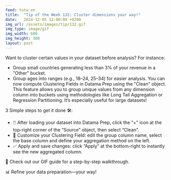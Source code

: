```yaml
---
feed: totw_en
title:  "Tip of the Week 132: Cluster dimensions your way!"
date:   2024-12-05 12:00:00 +0200
img_url: /assets/images/tip/132.gif
img_type: image/gif
img_width: 600
img_height: 300
layout: post
---
```


Want to cluster certain values in your dataset before analysis? For instance:
  * Group small countries generating less than 3% of your revenue in a "Other" bucket.
  * Group ages into ranges (e.g., 18–24, 25–34) for easier analysis.
You can now compute Clustering Fields in Datama Prep using the "Clean" object. This feature allows you to group unique values from any dimension column into buckets using methodologies like Long Tail Aggregation or Regression Partitioning. It’s especially useful for large datasets!  

3 Simple steps to get it done 🛠️:
  * 🖱️ After loading your dataset into Datama Prep, click the “+” icon at the top-right corner of the “Source” object, then select “Clean”.
  * 📝 Customize your Clustering Field: edit the group column name, select the base column and define your aggregation method on the left.
  * ✅ Apply and save changes: click “Apply” at the bottom-right to instantly see the new aggregated column.

🎥 Check out our GIF guide for a step-by-step walkthrough.  

📊 Refine your data preparation—your way!
